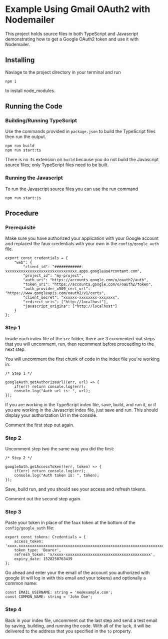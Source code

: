# Example Using Gmail OAuth2 with Nodemailer

This project holds source files in both TypeScript and Javascript demonstrating how to get a Google OAuth2 token and use it with Nodemailer.

## Installing

Naviage to the project directory in your terminal and run

```npm i```

to install node_modules.

## Running the Code

### Building/Running TypeScript

Use the commands provided in ```package.json``` to build the TypeScript files then run the output.

```
npm run build
npm run start:ts
```

There is no :ts extension on ```build``` because you do not build the Javascript source files; only TypeScript files need to be built.

### Running the Javascript

To run the Javascript source files you can use the run command

```npm run start:js```

## Procedure

### Prerequisite

Make sure you have authorized your application with your Google account and replaced the faux credentials with your own in the ```config/google_auth``` file.

```
export const credentials = {
	"web": {
		"client_id": "############-xxxxxxxxxxxxxxxxxxxxxxxxxxxxxxxx.apps.googleusercontent.com",
		"project_id": "my-project",
		"auth_uri": "https://accounts.google.com/o/oauth2/auth",
		"token_uri": "https://accounts.google.com/o/oauth2/token",
		"auth_provider_x509_cert_url": "https://www.googleapis.com/oauth2/v1/certs",
		"client_secret": "xxxxxx-xxxxxxxx-xxxxxxx",
		"redirect_uris": ["http://localhost"],
		"javascript_origins": ["http://localhost"]
	}
};
```

### Step 1

Inside each index file of the ```src``` folder, there are 3 commented-out steps that you will uncomment, run, then recomment before proceeding to the next step.

You will uncomment the first chunk of code in the index file you're working in:

```
/* Step 1 */

googleAuth.getAuthorizeUrl((err, url) => {
	if(err) return console.log(err);
	console.log("Auth url is: ", url);
});
```

If you are working in the TypeScript index file, save, build, and run it, or if you are working in the Javascript index file, just save and run.
This should display your authorization Url in the console.

Comment the first step out again.

### Step 2

Uncomment step two the same way you did the first:

```
/* Step 2 */

googleAuth.getAccessToken((err, token) => {
	if(err) return console.log(err);
	console.log("Auth token is: ", token);
});
```

Save, build run, and you should see your access and refresh tokens.

Comment out the second step again.

### Step 3

Paste your token in place of the faux token at the bottom of the ```config/google_auth``` file:

```
export const tokens: Credentials = {
	access_token: 'xxxx.xxxxxxxxxxxxxxxxxxxxxxxxxxxxxxxxxxxxxxxxxxxxxxxxxxxxxxxxxxxxxxxxxxxxxxxxxxxxxxxxxxxxxxxxxxxxxxxxxxxxxxxx_xxxxxxxxxxxxxxxxxxx',
	token_type: 'Bearer',
	refresh_token: 'x/xxxx-xxxxxxxxxxxxxxxxxxxxxxxxxxxxxxxxxxxxxx',
	expiry_date: 1528250763439
};
```

Go ahead and enter your the email of the account you authorized with google (it will log in with this email and your tokens) and optionally a common name:

```
const EMAIL_USERNAME: string = 'me@example.com';
const COMMON_NAME: string = 'John Doe';
```

### Step 4

Back in your index file, uncomment out the last step and send a test email by saving, building, and running the code. With all of the luck, it will be delivered to the address that you specified in the ```to``` property.